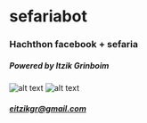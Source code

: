 # sefariabot
### Hachthon facebook + sefaria
##### Powered by Itzik Grinboim


![alt text](images/apps.jpej)
![alt text](http://col.org.il/pics/2008/09/s_nf_83877_65063.jpg)
##### eitzikgr@gmail.com